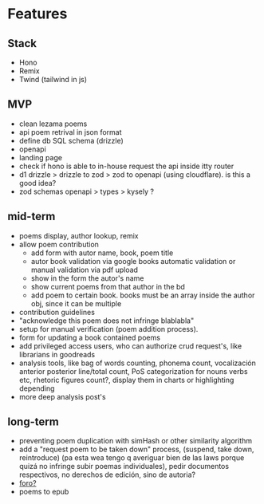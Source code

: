 # Features

## Stack

- Hono
- Remix
- Twind (tailwind in js)

## MVP

- clean lezama poems
- api poem retrival in json format
- define db SQL schema (drizzle)
- openapi
- landing page
- check if hono is able to in-house request the api inside itty router
- d1 drizzle > drizzle to zod > zod to openapi (using cloudflare). is this a
  good idea?
- zod schemas openapi > types > kysely ?

## mid-term

- poems display, author lookup, remix
- allow poem contribution
  - add form with autor name, book, poem title
  - autor book validation via google books automatic validation or manual
    validation via pdf upload
  - show in the form the autor's name
  - show current poems from that author in the bd
  - add poem to certain book. books must be an array inside the author obj,
    since it can be multiple
- contribution guidelines
- "acknowledge this poem does not infringe blablabla"
- setup for manual verification (poem addition process).
- form for updating a book contained poems
- add privileged access users, who can authorize crud request's, like librarians
  in goodreads
- analysis tools, like bag of words counting, phonema count, vocalización
  anterior posterior line/total count, PoS categorization for nouns verbs etc,
  rhetoric figures count?, display them in charts or highlighting depending
- more deep analysis post's

## long-term

- preventing poem duplication with simHash or other similarity algorithm
- add a "request poem to be taken down" process, (suspend, take down,
  reintroduce) (pa esta wea tengo q averiguar bien de las laws porque quizá no
  infringe subir poemas individuales), pedir documentos respectivos, no derechos
  de edición, sino de autoria?
- [foro?](https://www.discourse.org/)
- poems to epub
